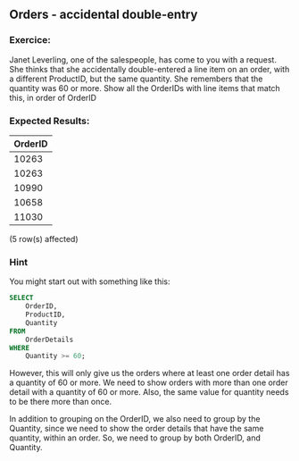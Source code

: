 ## Orders - accidental double-entry

### Exercice:

Janet Leverling, one of the salespeople, has come to you with a request.
She thinks that she accidentally double-entered a line item on an order, with a different ProductID, but the same quantity. She remembers that the quantity was 60 or more. Show all the OrderIDs with line items that match this, in order of OrderID

### Expected Results:
 
| OrderID |
|---------|
| 10263   |
| 10263   |
| 10990   |
| 10658   |
| 11030   |

(5 row(s) affected)

### Hint

You might start out with something like this:

```sql
SELECT
    OrderID,
    ProductID,
    Quantity
FROM
    OrderDetails
WHERE
    Quantity >= 60;
```
However, this will only give us the orders where at least one order detail has a quantity of 60 or more. We need to show orders with more than one order detail with a quantity of 60 or more. Also, the same value for quantity needs to be there more than once.

In addition to grouping on the OrderID, we also need to group by the Quantity, since we need to show the order details that have the same quantity, within an order. So, we need to group by both OrderID, and Quantity.